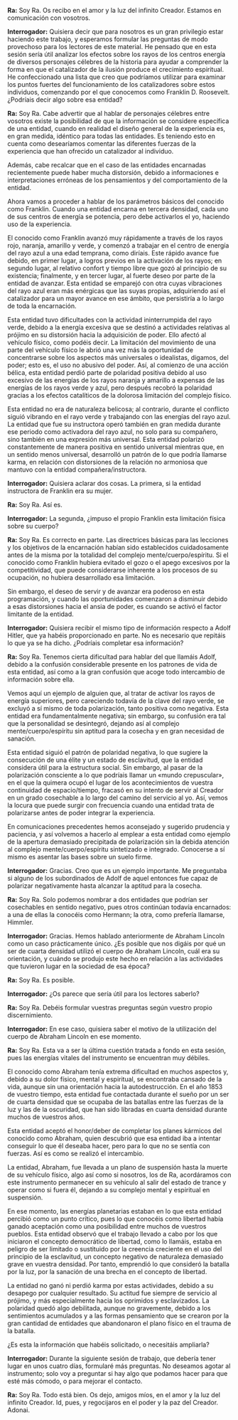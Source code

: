 <p><strong>Ra:</strong> Soy Ra. Os recibo en el amor y la luz del infinito Creador. Estamos en comunicación con vosotros.</p>
<p><strong>Interrogador:</strong> Quisiera decir que para nosotros es un gran privilegio estar haciendo este trabajo, y esperamos formular las preguntas de modo provechoso para los lectores de este material. He pensado que en esta sesión sería útil analizar los efectos sobre los rayos de los centros energía de diversos personajes célebres de la historia para ayudar a comprender la forma en que el catalizador de la ilusión produce el crecimiento espiritual. He confeccionado una lista que creo que podríamos utilizar para examinar los puntos fuertes del funcionamiento de los catalizadores sobre estos individuos, comenzando por el que conocemos como Franklin D. Roosevelt. ¿Podríais decir algo sobre esa entidad?</p>
<p><strong>Ra:</strong> Soy Ra. Cabe advertir que al hablar de personajes célebres entre vosotros existe la posibilidad de que la información se considere específica de una entidad, cuando en realidad el diseño general de la experiencia es, en gran medida, idéntico para todas las entidades. Es teniendo esto en cuenta como desearíamos comentar las diferentes fuerzas de la experiencia que han ofrecido un catalizador al individuo.</p>
<p>Además, cabe recalcar que en el caso de las entidades encarnadas recientemente puede haber mucha distorsión, debido a informaciones e interpretaciones erróneas de los pensamientos y del comportamiento de la entidad.</p>
<p>Ahora vamos a proceder a hablar de los parámetros básicos del conocido como Franklin. Cuando una entidad encarna en tercera densidad, cada uno de sus centros de energía se potencia, pero debe activarlos el yo, haciendo uso de la experiencia.</p>
<p>El conocido como Franklin avanzó muy rápidamente a través de los rayos rojo, naranja, amarillo y verde, y comenzó a trabajar en el centro de energía del rayo azul a una edad temprana, como diríais. Este rápido avance fue debido, en primer lugar, a logros previos en la activación de los rayos; en segundo lugar, al relativo confort y tiempo libre que gozó al principio de su existencia; finalmente, y en tercer lugar, al fuerte deseo por parte de la entidad de avanzar. Esta entidad se emparejó con otra cuyas vibraciones del rayo azul eran más enérgicas que las suyas propias, adquiriendo así el catalizador para un mayor avance en ese ámbito, que persistiría a lo largo de toda la encarnación.</p>
<p>Esta entidad tuvo dificultades con la actividad ininterrumpida del rayo verde, debido a la energía excesiva que se destinó a actividades relativas al prójimo en su distorsión hacia la adquisición de poder. Ello afectó al vehículo físico, como podéis decir. La limitación del movimiento de una parte del vehículo físico le abrió una vez más la oportunidad de concentrarse sobre los aspectos más universales o idealistas, digamos, del poder; esto es, el uso no abusivo del poder. Así, al comienzo de una acción bélica, esta entidad perdió parte de polaridad positiva debido al uso excesivo de las energías de los rayos naranja y amarillo a expensas de las energías de los rayos verde y azul, pero después recobró la polaridad gracias a los efectos catalíticos de la dolorosa limitación del complejo físico.</p>
<p>Esta entidad no era de naturaleza belicosa; al contrario, durante el conflicto siguió vibrando en el rayo verde y trabajando con las energías del rayo azul. La entidad que fue su instructora operó también en gran medida durante ese periodo como activadora del rayo azul, no solo para su compañero, sino también en una expresión más universal. Esta entidad polarizó constantemente de manera positiva en sentido universal mientras que, en un sentido menos universal, desarrolló un patrón de lo que podría llamarse karma, en relación con distorsiones de la relación no armoniosa que mantuvo con la entidad compañera/instructora.</p>
<p><strong>Interrogador:</strong> Quisiera aclarar dos cosas. La primera, si la entidad instructora de Franklin era su mujer.</p>
<p><strong>Ra:</strong> Soy Ra. Así es.</p>
<p><strong>Interrogador:</strong> La segunda, ¿impuso el propio Franklin esta limitación física sobre su cuerpo?</p>
<p><strong>Ra:</strong> Soy Ra. Es correcto en parte. Las directrices básicas para las lecciones y los objetivos de la encarnación habían sido establecidos cuidadosamente antes de la misma por la totalidad del complejo mente/cuerpo/espíritu. Si el conocido como Franklin hubiera evitado el gozo o el apego excesivos por la competitividad, que puede considerarse inherente a los procesos de su ocupación, no hubiera desarrollado esa limitación.</p>
<p>Sin embargo, el deseo de servir y de avanzar era poderoso en esta programación, y cuando las oportunidades comenzaron a disminuir debido a esas distorsiones hacia el ansia de poder, es cuando se activó el factor limitante de la entidad.</p>
<p><strong>Interrogador:</strong> Quisiera recibir el mismo tipo de información respecto a Adolf Hitler, que ya habéis proporcionado en parte. No es necesario que repitáis lo que ya se ha dicho. ¿Podríais completar esa información?</p>
<p><strong>Ra:</strong> Soy Ra. Tenemos cierta dificultad para hablar del que llamáis Adolf, debido a la confusión considerable presente en los patrones de vida de esta entidad, así como a la gran confusión que acoge todo intercambio de información sobre ella.</p>
<p>Vemos aquí un ejemplo de alguien que, al tratar de activar los rayos de energía superiores, pero careciendo todavía de la clave del rayo verde, se excluyó a sí mismo de toda polarización, tanto positiva como negativa. Esta entidad era fundamentalmente negativa; sin embargo, su confusión era tal que la personalidad se desintegró, dejando así al complejo mente/cuerpo/espíritu sin aptitud para la cosecha y en gran necesidad de sanación.</p>
<p>Esta entidad siguió el patrón de polaridad negativa, lo que sugiere la consecución de una élite y un estado de esclavitud, que la entidad considera útil para la estructura social. Sin embargo, al pasar de la polarización consciente a lo que podríais llamar un «mundo crepuscular», en el que la quimera ocupó el lugar de los acontecimientos de vuestra continuidad de espacio/tiempo, fracasó en su intento de servir al Creador en un grado cosechable a lo largo del camino del servicio al yo. Así, vemos la locura que puede surgir con frecuencia cuando una entidad trata de polarizarse antes de poder integrar la experiencia.</p>
<p>En comunicaciones precedentes hemos aconsejado y sugerido prudencia y paciencia, y así volvemos a hacerlo al emplear a esta entidad como ejemplo de la apertura demasiado precipitada de polarización sin la debida atención al complejo mente/cuerpo/espíritu sintetizado e integrado. Conocerse a sí mismo es asentar las bases sobre un suelo firme.</p>
<p><strong>Interrogador:</strong> Gracias. Creo que es un ejemplo importante. Me preguntaba si alguno de los subordinados de Adolf de aquel entonces fue capaz de polarizar negativamente hasta alcanzar la aptitud para la cosecha.</p>
<p><strong>Ra:</strong> Soy Ra. Solo podemos nombrar a dos entidades que podrían ser cosechables en sentido negativo, pues otros continúan todavía encarnados: a una de ellas la conocéis como Hermann; la otra, como prefería llamarse, Himmler.</p>
<p><strong>Interrogador:</strong> Gracias. Hemos hablado anteriormente de Abraham Lincoln como un caso prácticamente único. ¿Es posible que nos digáis por qué un ser de cuarta densidad utilizó el cuerpo de Abraham Lincoln, cuál era su orientación, y cuándo se produjo este hecho en relación a las actividades que tuvieron lugar en la sociedad de esa época?</p>
<p><strong>Ra:</strong> Soy Ra. Es posible.</p>
<p><strong>Interrogador:</strong> ¿Os parece que sería útil para los lectores saberlo?</p>
<p><strong>Ra:</strong> Soy Ra. Debéis formular vuestras preguntas según vuestro propio discernimiento.</p>
<p><strong>Interrogador:</strong> En ese caso, quisiera saber el motivo de la utilización del cuerpo de Abraham Lincoln en ese momento.</p>
<p><strong>Ra:</strong> Soy Ra. Esta va a ser la última cuestión tratada a fondo en esta sesión, pues las energías vitales del instrumento se encuentran muy débiles.</p>
<p>El conocido como Abraham tenía extrema dificultad en muchos aspectos y, debido a su dolor físico, mental y espiritual, se encontraba cansado de la vida, aunque sin una orientación hacia la autodestrucción. En el año 1853 de vuestro tiempo, esta entidad fue contactada durante el sueño por un ser de cuarta densidad que se ocupaba de las batallas entre las fuerzas de la luz y las de la oscuridad, que han sido libradas en cuarta densidad durante muchos de vuestros años.</p>
<p>Esta entidad aceptó el honor/deber de completar los planes kármicos del conocido como Abraham, quien descubrió que esa entidad iba a intentar conseguir lo que él deseaba hacer, pero para lo que no se sentía con fuerzas. Así es como se realizó el intercambio.</p>
<p>La entidad, Abraham, fue llevada a un plano de suspensión hasta la muerte de su vehículo físico, algo así como si nosotros, los de Ra, acordáramos con este instrumento permanecer en su vehículo al salir del estado de trance y operar como si fuera él, dejando a su complejo mental y espiritual en suspensión.</p>
<p>En ese momento, las energías planetarias estaban en lo que esta entidad percibió como un punto crítico, pues lo que conocéis como libertad había ganado aceptación como una posibilidad entre muchos de vuestros pueblos. Esta entidad observó que el trabajo llevado a cabo por los que iniciaron el concepto democrático de libertad, como lo llamáis, estaba en peligro de ser limitado o sustituido por la creencia creciente en el uso del principio de la esclavitud, un concepto negativo de naturaleza demasiado grave en vuestra densidad. Por tanto, emprendió lo que consideró la batalla por la luz, por la sanación de una brecha en el concepto de libertad.</p>
<p>La entidad no ganó ni perdió karma por estas actividades, debido a su desapego por cualquier resultado. Su actitud fue siempre de servicio al prójimo, y más especialmente hacia los oprimidos y esclavizados. La polaridad quedó algo debilitada, aunque no gravemente, debido a los sentimientos acumulados y a las formas pensamiento que se crearon por la gran cantidad de entidades que abandonaron el plano físico en el trauma de la batalla.</p>
<p>¿Es esta la información que habéis solicitado, o necesitáis ampliarla?</p>
<p><strong>Interrogador:</strong> Durante la siguiente sesión de trabajo, que debería tener lugar en unos cuatro días, formularé más preguntas. No deseamos agotar al instrumento; solo voy a preguntar si hay algo que podamos hacer para que esté más cómodo, o para mejorar el contacto.</p>
<p><strong>Ra:</strong> Soy Ra. Todo está bien. Os dejo, amigos míos, en el amor y la luz del infinito Creador. Id, pues, y regocijaros en el poder y la paz del Creador. Adonai.</p>